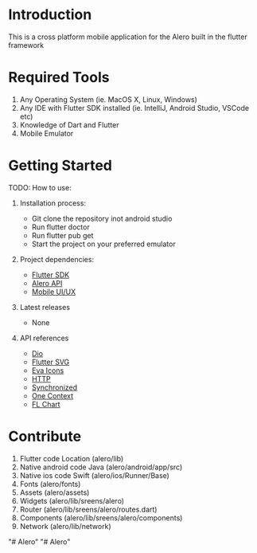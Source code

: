 # Introduction
This is a cross platform mobile application for the Alero built in the flutter framework

# Required Tools
1. Any Operating System (ie. MacOS X, Linux, Windows)
2. Any IDE with Flutter SDK installed (ie. IntelliJ, Android Studio, VSCode etc)
3. Knowledge of Dart and Flutter
4. Mobile Emulator

# Getting Started
TODO: How to use:
1.	Installation process:
    - Git clone the repository inot android studio
    - Run flutter doctor
    - Run flutter pub get
    - Start the project on your preferred emulator

2.	Project dependencies:
    - [Flutter SDK](https://flutter.dev/docs)
    - [Alero API](https://utrack.unionbankng.com/swagger/index.html#/)
    - [Mobile UI/UX](https://www.figma.com/file/gEPmiVtRGBvTBL2O8iiURg/Untitled?node-id=33%3A0)

3.	Latest releases
    - None

4.	API references
    - [Dio](https://pub.dev/packages/dio)
    - [Flutter SVG](https://pub.dev/packages/flutter_svg)
    - [Eva Icons](https://pub.dev/packages/eva_icons_flutter)
    - [HTTP](https://pub.dev/packages/http)
    - [Synchronized](https://pub.dev/packages/synchronized)
    - [One Context](https://pub.dev/packages/one_context)
    - [FL Chart](https://pub.dev/packages/fl_chart)

# Contribute
1. Flutter code Location  (alero/lib)
2. Native android code Java (alero/android/app/src)
3. Native ios code Swift (alero/ios/Runner/Base)
4. Fonts (alero/fonts)
5. Assets (alero/assets)
6. Widgets (alero/lib/sreens/alero)
7. Router (alero/lib/sreens/alero/routes.dart)
7. Components (alero/lib/sreens/alero/components)
7. Network (alero/lib/network)



"# Alero"
"# Alero" 
